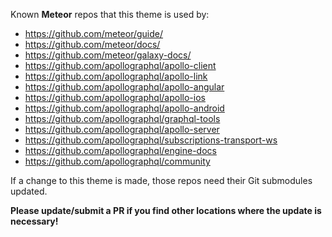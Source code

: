 Known **Meteor** repos that this theme is used by:

* https://github.com/meteor/guide/
* https://github.com/meteor/docs/
* https://github.com/meteor/galaxy-docs/
* https://github.com/apollographql/apollo-client
* https://github.com/apollographql/apollo-link
* https://github.com/apollographql/apollo-angular
* https://github.com/apollographql/apollo-ios
* https://github.com/apollographql/apollo-android
* https://github.com/apollographql/graphql-tools
* https://github.com/apollographql/apollo-server
* https://github.com/apollographql/subscriptions-transport-ws
* https://github.com/apollographql/engine-docs
* https://github.com/apollographql/community

If a change to this theme is made, those repos need their Git submodules updated.

**Please update/submit a PR if you find other locations where the update is necessary!**
